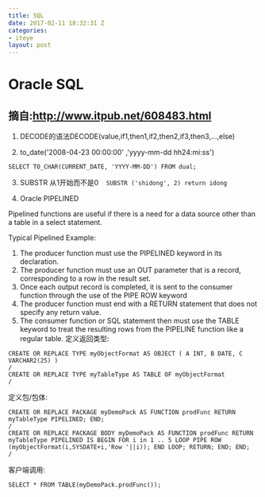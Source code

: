 ```yaml
---
title: SQL
date: 2017-02-11 18:32:31 Z
categories:
- iteye
layout: post
---
```


# Oracle SQL
  摘自:http://www.itpub.net/608483.html
  ---
1. DECODE的语法DECODE(value,if1,then1,if2,then2,if3,then3,...,else) 

2. to_date('2008-04-23 00:00:00' ,'yyyy-mm-dd hh24:mi:ss')

`SELECT TO_CHAR(CURRENT_DATE, 'YYYY-MM-DD') FROM dual;`

3. SUBSTR 从1开始而不是0   
   `SUBSTR ('shidong', 2) return idong`

4. Oracle PIPELINED  

Pipelined functions are useful if there is a need for a data source other than a table in a select statement. 

Typical Pipelined Example: 

   1. The producer function must use the PIPELINED keyword in its declaration. 
   2. The producer function must use an OUT parameter that is a record, corresponding to a row in the result set. 
   3. Once each output record is completed, it is sent to the consumer function through the use of the PIPE ROW keyword 
   4. The producer function must end with a RETURN statement that does not specify any return value. 
   5. The consumer function or SQL statement then must use the TABLE keyword to treat the resulting rows from the PIPELINE function like a regular table. 
   定义返回类型: 
   
   ```
   CREATE OR REPLACE TYPE myObjectFormat AS OBJECT ( A INT, B DATE, C VARCHAR2(25) ) 
   /   
   CREATE OR REPLACE TYPE myTableType AS TABLE OF myObjectFormat 
   /   
   ```
   定义包/包体: 
   
   ```
   CREATE OR REPLACE PACKAGE myDemoPack AS FUNCTION prodFunc RETURN myTableType PIPELINED; END; 
   /   
   CREATE OR REPLACE PACKAGE BODY myDemoPack AS FUNCTION prodFunc RETURN myTableType PIPELINED IS BEGIN FOR i in 1 .. 5 LOOP PIPE ROW (myObjectFormat(i,SYSDATE+i,'Row '||i)); END LOOP; RETURN; END; END; 
   / 
   ```
   客户端调用: 
   ```
   SELECT * FROM TABLE(myDemoPack.prodFunc()); 
   ```
